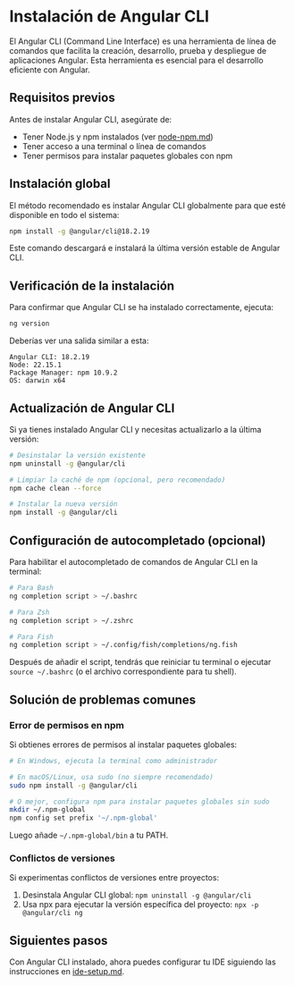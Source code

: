 # Instalación de Angular CLI

El Angular CLI (Command Line Interface) es una herramienta de línea de comandos que facilita la creación, desarrollo, prueba y despliegue de aplicaciones Angular. Esta herramienta es esencial para el desarrollo eficiente con Angular.

## Requisitos previos

Antes de instalar Angular CLI, asegúrate de:

- Tener Node.js y npm instalados (ver [node-npm.md](node-npm.md))
- Tener acceso a una terminal o línea de comandos
- Tener permisos para instalar paquetes globales con npm

## Instalación global

El método recomendado es instalar Angular CLI globalmente para que esté disponible en todo el sistema:

```bash
npm install -g @angular/cli@18.2.19
```

Este comando descargará e instalará la última versión estable de Angular CLI.

## Verificación de la instalación

Para confirmar que Angular CLI se ha instalado correctamente, ejecuta:

```bash
ng version
```

Deberías ver una salida similar a esta:

```
Angular CLI: 18.2.19
Node: 22.15.1
Package Manager: npm 10.9.2
OS: darwin x64
```

## Actualización de Angular CLI

Si ya tienes instalado Angular CLI y necesitas actualizarlo a la última versión:

```bash
# Desinstalar la versión existente
npm uninstall -g @angular/cli

# Limpiar la caché de npm (opcional, pero recomendado)
npm cache clean --force

# Instalar la nueva versión
npm install -g @angular/cli
```

## Configuración de autocompletado (opcional)

Para habilitar el autocompletado de comandos de Angular CLI en la terminal:

```bash
# Para Bash
ng completion script > ~/.bashrc

# Para Zsh
ng completion script > ~/.zshrc

# Para Fish
ng completion script > ~/.config/fish/completions/ng.fish
```

Después de añadir el script, tendrás que reiniciar tu terminal o ejecutar `source ~/.bashrc` (o el archivo correspondiente para tu shell).

## Solución de problemas comunes

### Error de permisos en npm

Si obtienes errores de permisos al instalar paquetes globales:

```bash
# En Windows, ejecuta la terminal como administrador

# En macOS/Linux, usa sudo (no siempre recomendado)
sudo npm install -g @angular/cli

# O mejor, configura npm para instalar paquetes globales sin sudo
mkdir ~/.npm-global
npm config set prefix '~/.npm-global'
```

Luego añade `~/.npm-global/bin` a tu PATH.

### Conflictos de versiones

Si experimentas conflictos de versiones entre proyectos:

1. Desinstala Angular CLI global: `npm uninstall -g @angular/cli`
2. Usa npx para ejecutar la versión específica del proyecto: `npx -p @angular/cli ng`

## Siguientes pasos

Con Angular CLI instalado, ahora puedes configurar tu IDE siguiendo las instrucciones en [ide-setup.md](ide-setup.md).

